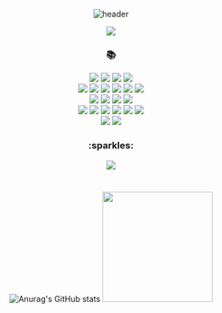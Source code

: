 <div align="center">


![header](https://capsule-render.vercel.app/api?type=Waving&fontSize=38&fontColor=black&text=Welcome&nbsp;To&nbsp;My&nbsp;GitHub&animation=fadeIn&color=timeGradient)

<a href="https://hits.seeyoufarm.com"><img src="https://hits.seeyoufarm.com/api/count/incr/badge.svg?url=https%3A%2F%2Fgithub.com%2Fbiabamroi%2Fhit-counter&count_bg=%23000000&title_bg=%23000000&icon=github.svg&icon_color=%23FFFFFF&title=hits&edge_flat=true"/></a>
  
<h3>📚</h3>
<p>
  <img src="https://img.shields.io/badge/html5-E34F26?style=flat-square&logo=html5&logoColor=white"> 
  <img src="https://img.shields.io/badge/css-1572B6?style=flat-square&logo=css3&logoColor=white"> 
  <img src="https://img.shields.io/badge/javascript-F7DF1E?style=flat-square&logo=javascript&logoColor=black">
  <img src="https://img.shields.io/badge/jquery-0769AD?style=flat-square&logo=jquery&logoColor=white"> <br>
  <img src="https://img.shields.io/badge/react-61DAFB?style=flat-square&logo=react&logoColor=black">
  <img src="https://img.shields.io/badge/React_Router-CA4245?style=flat-square&logo=react-router&logoColor=white">
  <img src="https://img.shields.io/badge/Express-000000?style=flat-square&logo=Express&logoColor=white">
  <img src="https://img.shields.io/badge/Node.js-339933?style=flat-square&logo=Node.js&logoColor=white">
  <img src="https://img.shields.io/badge/NODEMON-%23323330.svg?style=flat-square&logo=nodemon&logoColor=%BBDEAD">
  <img src="https://img.shields.io/badge/bootstrap-7952B3?style=flat-square&logo=bootstrap&logoColor=white"> <br>
  <img src="https://img.shields.io/badge/github-181717?style=flat-square&logo=github&logoColor=white">
  <img src="https://img.shields.io/badge/mongoDB-47A248?style=flat-square&logo=MongoDB&logoColor=white">
  <img src="https://img.shields.io/badge/webpack-%238DD6F9.svg?style=flat-square&logo=webpack&logoColor=black">
  <img src="https://img.shields.io/badge/Visual%20Studio%20Code-0078d7.svg?style=flat-square&logo=visual-studio-code&logoColor=white"> <br>
  <img src="https://img.shields.io/badge/figma-F24E1E?style=flat-square&logo=figma&logoColor=white">
  <img src="https://img.shields.io/badge/fontawesome-339AF0?style=flat-square&logo=fontawesome&logoColor=white">
  <img src="https://img.shields.io/badge/Notion-%23000000.svg?style=flat-square&logo=notion&logoColor=white">
  <img src="https://img.shields.io/badge/chatGPT-74aa9c?style=flat-square&logo=openai&logoColor=white">
  <img src="https://img.shields.io/badge/Microsoft_Office-D83B01?style=flat-square&logo=microsoft-office&logoColor=white">
  <img src="https://img.shields.io/badge/Codepen-ffffff?style=flat-square&logo=codepen&logoColor=black"> <br>
  <img src="https://img.shields.io/badge/riotgames-D32936.svg?style=flat-square&logo=riotgames&logoColor=whit">
  <img src="https://img.shields.io/badge/steam-%23000000.svg?style=flat-square&logo=steam&logoColor=white">
</p>

<h3>:sparkles:</h3>
<p>
  <a href="mailto:biabamroi@gmail.com"><img src="https://img.shields.io/badge/Gmail-d14836?style=flat-square&logo=Gmail&logoColor=white&link=kimhyein7110@gmail.com"/></a>
</p>

#
![Anurag's GitHub stats](https://github-readme-stats.vercel.app/api?username=biabamroi&show_icons=true&theme=graywhite)
<img height="195" src="https://github-readme-stats.vercel.app/api/top-langs/?username=biabamroi&layout=compact">



</div>
